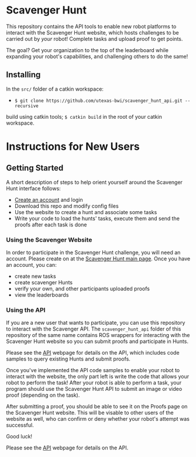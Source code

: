 # Scavenger Hunt
This repository contains the API tools to enable new robot platforms to interact with the Scavenger Hunt website, which hosts challenges to be carried out by _your_ robot! Complete tasks and upload proof to get points. 

The goal? Get your organization to the top of the leaderboard while expanding your robot's capabilities, and challenging others to do the same!

## Installing

In the `src/` folder of a catkin workspace:

* `$ git clone https://github.com/utexas-bwi/scavenger_hunt_api.git --recursive` 

build using catkin tools; `$ catkin build` in the root of your catkin workspace.

# Instructions for New Users

## Getting Started 

A short description of steps to help orient yourself around the Scavenger Hunt interface follows:

- [Create an account](https://scavenger-hunt.cs.utexas.edu/public_html/register.php) and login
- Download this repo and modify config files
- Use the website to create a hunt and associate some tasks
- Write your code to load the hunts' tasks, execute them and send the proofs after each task is done  


### Using the Scavenger Website

In order to participate in the Scavenger Hunt challenge, you will need an account. Please create on at the [Scavenger Hunt main page](https://scavenger-hunt.cs.utexas.edu/). 
Once you have an account, you can:

+ create new tasks
+ create scavenger Hunts
+ verify your own, and other participants uploaded proofs
+ view the leaderboards


### Using the API

If you are a new user that wants to participate, you can use this repository to interact with the Scavenger API.
The `scavenger_hunt_api` folder of this repository of the same name contains ROS wrappers for interacting with 
the Scavenger Hunt website so you can submit proofs and participate in Hunts. 

Please see the [API](https://scavenger-hunt.cs.utexas.edu/public_html/api.php) webpage for details on the API, which includes code samples to query existing Hunts and submit proofs. 

Once you've implemented the API code samples to enable your robot to interact with the website, the only part left is write the code that allows your robot to perform the task! After your robot is able to perform a task, your program should use the Scavenger Hunt API to submit an image or video proof (depending on the task). 

After submitting a proof, you should be able to see it on the Proofs page on the Scavenger Hunt website. This will be visable to other users of the website as well, who can confirm or deny whether your robot's attempt was successful.

Good luck!

Please see the [API](https://scavenger-hunt.cs.utexas.edu/public_html/api.php) webpage for details on the API.

